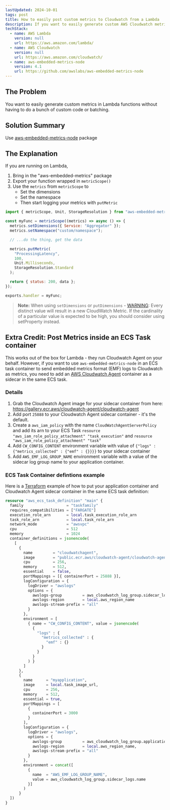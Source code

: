 ```yaml
---
lastUpdated: 2024-10-01
tags: post
title: How to easily post custom metrics to Cloudwatch from a Lambda
description: If you want to easily generate custom AWS Cloudwatch metrics in AWS Lambda functions without having to do a bunch of custom code or batching.
techStack:
  - name: AWS Lambda
    version: null
    url: https://aws.amazon.com/lambda/
  - name: AWS Cloudwatch
    version: null
    url: https://aws.amazon.com/cloudwatch/
  - name: aws-embedded-metrics-node
    version: 4.1
    url: https://github.com/awslabs/aws-embedded-metrics-node
---
```


## The Problem

You want to easily generate custom metrics in Lambda functions without having to do a bunch of custom code or batching.

## Solution Summary

Use [aws-embedded-metrics-node](https://github.com/awslabs/aws-embedded-metrics-node) package

## The Explanation

If you are running on Lambda,

1. Bring in the "aws-embedded-metrics" package
2. Export your function wrapped in `metricScope()`
3. Use the `metrics` from `metricScope` to
   - Set the dimensions
   - Set the namespace
   - Then start logging your metrics with `putMetric`

```js
import { metricScope, Unit, StorageResolution } from "aws-embedded-metrics";

const myFunc = metricScope((metrics) => async () => {
  metrics.setDimensions({ Service: "Aggregator" });
  metrics.setNamespace("custom/namespace");

  // ...do the thing, get the data

  metrics.putMetric(
    "ProcessingLatency",
    100,
    Unit.Milliseconds,
    StorageResolution.Standard
  );

  return { status: 200, data };
});

exports.handler = myFunc;
```

> **Note:** When using `setDimensions` or `putDimensions` - [WARNING](https://github.com/awslabs/aws-embedded-metrics-node#metriclogger): Every distinct value will result in a new CloudWatch Metric. If the cardinality of a particular value is expected to be high, you should consider using setProperty instead.

## Extra Credit: Post Metrics inside an ECS Task container

This works out of the box for Lambda - they run Cloudwatch Agent on your behalf. However, if you want to use `aws-embedded-metrics-node` in an ECS task container to send embedded metrics format (EMF) logs to Cloudwatch as metrics, you need to add an [AWS Cloudwatch Agent](https://docs.aws.amazon.com/AmazonCloudWatch/latest/monitoring/CloudWatch_Embedded_Metric_Format_Generation_CloudWatch_Agent.html) container as a sidecar in the same ECS task.

### Details

1. Grab the Cloudwatch Agent image for your sidecar container from here: https://gallery.ecr.aws/cloudwatch-agent/cloudwatch-agent
2. Add port `25888` to your Cloudwatch Agent sidecar container - it's the default.
3. Create a `aws_iam_policy` with the name `CloudWatchAgentServerPolicy` and add its arn to your ECS Task `resource "aws_iam_role_policy_attachment" "task_execution"` and `resource "aws_iam_role_policy_attachment" "task"`
4. Add `CW_CONFIG_CONTENT` environment variable with value of `{"logs" : {"metrics_collected" : {"emf" : {}}}}` to your sidecar container
5. Add `AWS_EMF_LOG_GROUP_NAME` environment variable with a value of the sidecar log group name to your application container.

### ECS Task Container defintions example

Here is a [Terraform](https://registry.terraform.io/providers/hashicorp/aws/latest/docs) example of how to put your application container and Cloudwatch Agent sidecar container in the same ECS task definition:

```tf
resource "aws_ecs_task_definition" "main" {
  family                   = "taskfamily"
  requires_compatibilities = ["FARGATE"]
  execution_role_arn       = local.task_execution_role_arn
  task_role_arn            = local.task_role_arn
  network_mode             = "awsvpc"
  cpu                      = 512
  memory                   = 1024
  container_definitions = jsonencode(
    [
      {
        name         = "cloudwatchagent",
        image        = "public.ecr.aws/cloudwatch-agent/cloudwatch-agent:1.300037.1b602",
        cpu          = 256,
        memory       = 512,
        essential    = false,
        portMappings = [{ containerPort = 25888 }],
        logConfiguration = {
          logDriver = "awslogs"
          options = {
            awslogs-group         = aws_cloudwatch_log_group.sidecar_logs.name
            awslogs-region        = local.aws_region_name
            awslogs-stream-prefix = "all"
          }
        },
        environment = [
          { name = "CW_CONFIG_CONTENT", value = jsonencode(
            {
              "logs" : {
                "metrics_collected" : {
                  "emf" : {}
                }
              }
            }
          ) }
        ]
      },
      {
        name      = "myapplication",
        image     = local.task_image_url,
        cpu       = 256,
        memory    = 512,
        essential = true,
        portMappings = [
          {
            containerPort = 3000
          }
        ],
        logConfiguration = {
          logDriver = "awslogs",
          options = {
            awslogs-group         = aws_cloudwatch_log_group.application_logs.name,
            awslogs-region        = local.aws_region_name,
            awslogs-stream-prefix = "all"
          }
        },
        environment = concat([
          {
            name  = "AWS_EMF_LOG_GROUP_NAME",
            value = aws_cloudwatch_log_group.sidecar_logs.name
          }]
        )
      }
  ])
}
```
